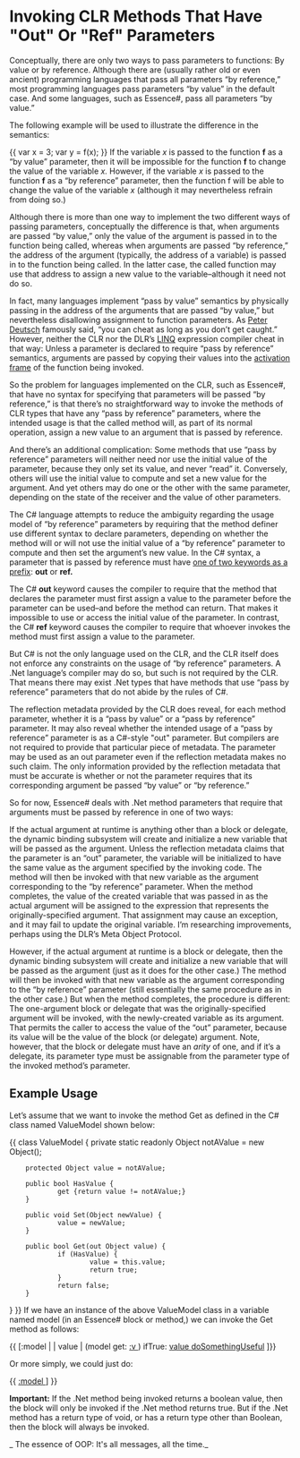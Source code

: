 # Invoking CLR Methods That Have "Out" Or "Ref" Parameters
Conceptually, there are only two ways to pass parameters to functions: By value or by reference. Although there are (usually rather old or even ancient) programming languages that pass all parameters “by reference,” most programming languages pass parameters “by value” in the default case. And some languages, such as Essence#, pass all parameters “by value.”

The following example will be used to illustrate the difference in the semantics:

{{
var x = 3;
var y = f(x);
}}
If the variable _x_ is passed to the function **f** as a “by value” parameter, then it will be impossible for the function **f** to change the value of the variable _x._ However, if the variable _x_ is passed to the function **f** as a “by reference” parameter, then the function f will be able to change the value of the variable _x_ (although it may nevertheless refrain from doing so.)

Although there is more than one way to implement the two different ways of passing parameters, conceptually the difference is that, when arguments are passed “by value,” only the value of the argument is passed in to the function being called, whereas when arguments are passed “by reference,” the address of the argument (typically, the address of a variable) is passed in to the function being called. In the latter case, the called function may use that address to assign a new value to the variable–although it need not do so.

In fact, many languages implement “pass by value” semantics by physically passing in the address of the arguments that are passed “by value,” but nevertheless disallowing assignment to function parameters. As [Peter Deutsch](http://en.wikipedia.org/wiki/L_Peter_Deutsch) famously said, “you can cheat as long as you don’t get caught.” However, neither the CLR nor the DLR’s [LINQ](http://en.wikipedia.org/wiki/Linq) expression compiler cheat in that way: Unless a parameter is declared to require “pass by reference” semantics, arguments are passed by copying their values into the [activation frame](http://en.wikipedia.org/wiki/Call_stack) of the function being invoked.

So the problem for languages implemented on the CLR, such as Essence#, that have no syntax for specifying that parameters will be passed “by reference,” is that there’s no straightforward way to invoke the methods of CLR types that have any “pass by reference” parameters, where the intended usage is that the called method will, as part of its normal operation, assign a new value to an argument that is passed by reference.

And there’s an additional complication: Some methods that use “pass by reference” parameters will neither need nor use the initial value of the parameter, because they only set its value, and never “read” it. Conversely, others will use the initial value to compute and set a new value for the argument. And yet others may do one or the other with the same parameter, depending on the state of the receiver and the value of other parameters.

The C# language attempts to reduce the ambiguity regarding the usage model of “by reference” parameters by requiring that the method definer use different syntax to declare parameters, depending on whether the method will or will not use the initial value of a “by reference” parameter to compute and then set the argument’s new value. In the C# syntax, a parameter that is passed by reference must have [one of two keywords as a prefix](http://www.dotnetperls.com/parameter): **out** or **ref.**

The C# **out** keyword causes the compiler to require that the method that declares the parameter must first assign a value to the parameter before the parameter can be used–and before the method can return. That makes it impossible to use or access the initial value of the parameter. In contrast, the C# **ref** keyword causes the compiler to require that whoever invokes the method must first assign a value to the parameter.

But C# is not the only language used on the CLR, and the CLR itself does not enforce any constraints on the usage of “by reference” parameters. A .Net language’s compiler may do so, but such is not required by the CLR. That means there may exist .Net types that have methods that use “pass by reference” parameters that do not abide by the rules of C#.

The reflection metadata provided by the CLR does reveal, for each method parameter, whether it is a “pass by value” or a “pass by reference” parameter.  It may also reveal whether the intended usage of a “pass by reference” parameter is as a C#-style "out" parameter. But compilers are not required to provide that particular piece of metadata. The parameter may be used as an out parameter even if the reflection metadata makes no such claim. The only information provided by the reflection metadata that must be accurate is whether or not the parameter requires that its corresponding argument be passed “by value” or “by reference.”

So for now, Essence# deals with .Net method parameters that require that arguments must be passed by reference in one of two ways:

If the actual argument at runtime is anything other than a block or delegate, the dynamic binding subsystem will create and initialize a new variable that will be passed as the argument. Unless the reflection metadata claims that the parameter is an “out” parameter, the variable will be initialized to have the same value as the argument specified by the invoking code. The method will then be invoked with that new variable as the argument corresponding to the “by reference” parameter. When the method completes, the value of the created variable that was passed in as the actual argument will be assigned to the expression that represents the originally-specified argument. That assignment may cause an exception, and it may fail to update the original variable. I’m researching improvements, perhaps using the DLR’s Meta Object Protocol.

However, if the actual argument at runtime is a block or delegate, then the dynamic binding subsystem will create and initialize a new variable that will be passed as the argument (just as it does for the other case.) The method will then be invoked with that new variable as the argument corresponding to the “by reference” parameter (still essentially the same procedure as in the other case.) But when the method completes, the procedure is different: The one-argument block or delegate that was the originally-specified argument will be invoked, with the newly-created variable as its argument. That permits the caller to access the value of the “out” parameter, because its value will be the value of the block (or delegate) argument. Note, however, that the block or delegate must have an _arity_ of one, and if it’s a delegate, its parameter type must be assignable from the parameter type of the invoked method’s parameter.

## Example Usage
Let’s assume that we want to invoke the method Get as defined in the C# class named ValueModel shown below:

{{
class ValueModel {
        private static readonly Object notAValue = new Object();

        protected Object value = notAValue;

        public bool HasValue {
                get {return value != notAValue;}
        }

        public void Set(Object newValue) {
                value = newValue;
        }

        public bool Get(out Object value) {
                if (HasValue) {
                        value = this.value;
                        return true;
                }
                return false;
        }
}
}}
If we have an instance of the above ValueModel class in a variable named model (in an Essence# block or method,) we can invoke the Get method as follows:

{{
[:model |
        | value |
        (model get: [:v ](-value-_=-v))
                ifTrue: [value doSomethingUseful](value-doSomethingUseful)
]}}

Or more simply, we could just do:

{{
[:model ](-model-get_-[_value-_-value-doSomethingUseful)]
}}

**Important:** If the .Net method being invoked returns a boolean value, then the block will only be invoked if the .Net method returns true. But if the .Net method has a return type of void, or has a return type other than Boolean, then the block will always be invoked.

_
The essence of OOP: It's all messages, all the time._